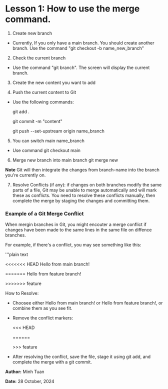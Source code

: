 # Lesson 1: How to use the merge command.

1. Create new branch

- Currently, If you only have a main branch. You should create another branch. Use the command "git checkout -b name_new_branch"

2. Check the current branch

- Use the command "git branch". The screen will display the current branch.

3. Create the new content you want to add

4. Push the current content to Git

- Use the following commands:

    git add .

    git commit -m "content"

    git push --set-upstream origin name_branch
5. You can switch main name_branch
- Use command
    git checkout main
6. Merge new branch into main branch
    git merge new

**Note** Git will then integrate the changes from branch-name into the branch you're currently on.

7. Resolve Conflicts (if any): if changes on both branches modify the same parts of a file, Git may be unable to merge automatically and will mark these as conflicts. You need to resolve these conflicts manually, then complete the merge by staging the changes and committing them.

### Example of a Git Merge Conflict

When mergin branches in Git, you might encouter a merge conflict if changes have been made to the same lines in the same file on diffence branches.

For example, if there's a conflict, you may see something like this:

'''plain text

\<<<<<<< HEAD
Hello from main branch!

\=======
Hello from feature branch!

\>>>>>>> feature

How to Resolve:
- Choosee either Hello from main branch! or Hello from feature branch!, or combine them as you see fit.
- Remove the conflict markers:

    \<<< HEAD

    \======

    \>>> feature

- After resolving the conflict, save the file, stage it using git add, and complete the merge with a git commit.


**Author:** Minh Tuan

**Date:** 28 October, 2024